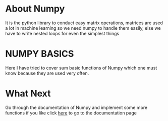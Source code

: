 # About Numpy
It is the python library to conduct easy matrix operations, matrices are used a lot in machine learning so we need numpy to handle them easily, else we have to write nested loops for even the simplest things
# NUMPY BASICS
Here I have tried to cover sum basic functions of Numpy which one must know because they are used very often. 
# What Next
Go through the documentation of Numpy and implement some more functions if you like
click [here](https://docs.scipy.org/doc/numpy-1.15.0/docs/index.html) to go to the documentation page 